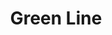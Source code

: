 ---
title: Green Line
title_zh: 綠綫
route_sign: [G]
branch_line: false
stations:
  - station_code: [G1]
    name: Mirai
    name_zh: 美來
    transfer:
      - route_sign: [Ac,C,D]
  - station_code: [G2]
    name: Uptown Cross
    name_zh: 上環十字
    transfer:
      - route_sign: [W]
  - station_code: [G3]
    name: Winterland
    name_zh: 冬地
    transfer:
      - route_sign: [W,C]
  - station_code: [G4]
    name: City Farm
    name_zh: 城中農場
    transfer:
      - route_sign: [B,P]
  - station_code: [G5]
    name: Mount Austin
    name_zh: 柯士甸山
    transfer:
      - route_sign: [W,C]
  - station_code: [G6]
    name: Downtown
    name_zh: 下環
    transfer:
      - route_sign: [R,W]
  - station_code: [G7]
    name: Cavehaven
    name_zh: 旗喜雲
    transfer:
      - route_sign: [R,P]
  - station_code: [G8]
    name: Bottomvalley
    name_zh: 山底谷
    transfer:
      - route_sign: [V]
  - station_code: [G9]
    name: UCHQ South
    name_zh: 聯總南
    transfer:
      - route_sign: [B,A]
  - station_code: [G10]
    name: UCHQ West
    name_zh: 聯總西
    transfer:
      - route_sign: [S]
custom_style: table{margin:0 auto}.station-code-bg{background-image:url(/img/bg/greenline.png);background-repeat:no-repeat;background-size:7px 101%;background-position:56px}
weight: 2
---